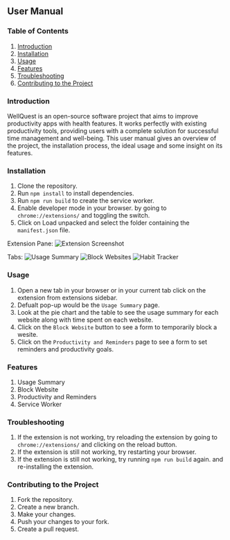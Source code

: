 ## User Manual

### Table of Contents
1. [Introduction](#Introduction)
2. [Installation](#Installation)
3. [Usage](#Usage)
4. [Features](#Features)
5. [Troubleshooting](#Troubleshooting)
6. [Contributing to the Project](#Contributing-to-the-Project)

### Introduction
WellQuest is an open-source software project that aims to improve productivity apps with health features. It works perfectly with existing productivity tools, providing users with a complete solution for successful time management and well-being. This user manual gives an overview of the project, the installation process, the ideal usage and some insight on its features.

### Installation

1. Clone the repository.
2. Run `npm install` to install dependencies.
3. Run `npm run build` to create the service worker.
4. Enable developer mode in your browser. by going to `chrome://extensions/` and toggling the switch.
5. Click on Load unpacked and select the folder containing the `manifest.json` file.

Extension Pane:
![Extension Screenshot](https://github.com/10ap/WellQuest/blob/master/src/userManualScreenshots/Extensions.png)

Tabs:
![Usage Summary](https://github.com/10ap/WellQuest/blob/master/src/userManualScreenshots/UsageSummary.png)
![Block Websites](https://github.com/10ap/WellQuest/blob/master/src/userManualScreenshots/BlockWebsite.png)
![Habit Tracker](https://github.com/10ap/WellQuest/blob/master/src/userManualScreenshots/HabitTracker.png)

### Usage

1. Open a new tab in your browser or in your current tab click on the extension from extensions sidebar.
2. Defualt pop-up would be the `Usage Summary` page.
3. Look at the pie chart and the table to see the usage summary for each website along with time spent on each website.
4. Click on the `Block Website` button to see a form to temporarily block a wesite.
5. Click on the `Productivity and Reminders` page to see a form to set reminders and productivity goals.

### Features

1. Usage Summary
2. Block Website
3. Productivity and Reminders
4. Service Worker


### Troubleshooting
1. If the extension is not working, try reloading the extension by going to `chrome://extensions/` and clicking on the reload button.
2. If the extension is still not working, try restarting your browser.
3. If the extension is still not working, try running `npm run build` again. and re-installing the extension.


### Contributing to the Project
1. Fork the repository.
2. Create a new branch.
3. Make your changes.
4. Push your changes to your fork.
5. Create a pull request.
